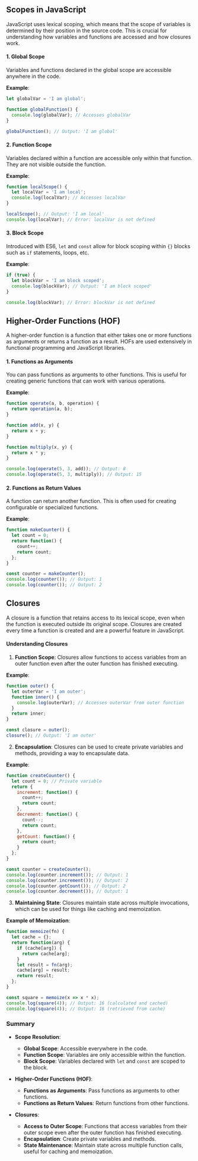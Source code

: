 ## Scopes in JavaScript

JavaScript uses lexical scoping, which means that the scope of variables is determined by their position in the source code. This is crucial for understanding how variables and functions are accessed and how closures work.

#### 1. **Global Scope**

Variables and functions declared in the global scope are accessible anywhere in the code.

**Example**:
```javascript
let globalVar = 'I am global';

function globalFunction() {
  console.log(globalVar); // Accesses globalVar
}

globalFunction(); // Output: 'I am global'
```

#### 2. **Function Scope**

Variables declared within a function are accessible only within that function. They are not visible outside the function.

**Example**:
```javascript
function localScope() {
  let localVar = 'I am local';
  console.log(localVar); // Accesses localVar
}

localScope(); // Output: 'I am local'
console.log(localVar); // Error: localVar is not defined
```

#### 3. **Block Scope**

Introduced with ES6, `let` and `const` allow for block scoping within `{}` blocks such as `if` statements, loops, etc.

**Example**:
```javascript
if (true) {
  let blockVar = 'I am block scoped';
  console.log(blockVar); // Output: 'I am block scoped'
}

console.log(blockVar); // Error: blockVar is not defined
```

## Higher-Order Functions (HOF)

A higher-order function is a function that either takes one or more functions as arguments or returns a function as a result. HOFs are used extensively in functional programming and JavaScript libraries.

#### 1. **Functions as Arguments**

You can pass functions as arguments to other functions. This is useful for creating generic functions that can work with various operations.

**Example**:
```javascript
function operate(a, b, operation) {
  return operation(a, b);
}

function add(x, y) {
  return x + y;
}

function multiply(x, y) {
  return x * y;
}

console.log(operate(5, 3, add)); // Output: 8
console.log(operate(5, 3, multiply)); // Output: 15
```

#### 2. **Functions as Return Values**

A function can return another function. This is often used for creating configurable or specialized functions.

**Example**:
```javascript
function makeCounter() {
  let count = 0;
  return function() {
    count++;
    return count;
  };
}

const counter = makeCounter();
console.log(counter()); // Output: 1
console.log(counter()); // Output: 2
```

## Closures

A closure is a function that retains access to its lexical scope, even when the function is executed outside its original scope. Closures are created every time a function is created and are a powerful feature in JavaScript.

#### **Understanding Closures**

1. **Function Scope**: Closures allow functions to access variables from an outer function even after the outer function has finished executing.

**Example**:
```javascript
function outer() {
  let outerVar = 'I am outer';
  function inner() {
    console.log(outerVar); // Accesses outerVar from outer function
  }
  return inner;
}

const closure = outer();
closure(); // Output: 'I am outer'
```

2. **Encapsulation**: Closures can be used to create private variables and methods, providing a way to encapsulate data.

**Example**:
```javascript
function createCounter() {
  let count = 0; // Private variable
  return {
    increment: function() {
      count++;
      return count;
    },
    decrement: function() {
      count--;
      return count;
    },
    getCount: function() {
      return count;
    }
  };
}

const counter = createCounter();
console.log(counter.increment()); // Output: 1
console.log(counter.increment()); // Output: 2
console.log(counter.getCount()); // Output: 2
console.log(counter.decrement()); // Output: 1
```

3. **Maintaining State**: Closures maintain state across multiple invocations, which can be used for things like caching and memoization.

**Example of Memoization**:
```javascript
function memoize(fn) {
  let cache = {};
  return function(arg) {
    if (cache[arg]) {
      return cache[arg];
    }
    let result = fn(arg);
    cache[arg] = result;
    return result;
  };
}

const square = memoize(x => x * x);
console.log(square(4)); // Output: 16 (calculated and cached)
console.log(square(4)); // Output: 16 (retrieved from cache)
```

### Summary

- **Scope Resolution**:
  - **Global Scope**: Accessible everywhere in the code.
  - **Function Scope**: Variables are only accessible within the function.
  - **Block Scope**: Variables declared with `let` and `const` are scoped to the block.

- **Higher-Order Functions (HOF)**:
  - **Functions as Arguments**: Pass functions as arguments to other functions.
  - **Functions as Return Values**: Return functions from other functions.

- **Closures**:
  - **Access to Outer Scope**: Functions that access variables from their outer scope even after the outer function has finished executing.
  - **Encapsulation**: Create private variables and methods.
  - **State Maintenance**: Maintain state across multiple function calls, useful for caching and memoization.
